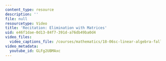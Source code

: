 ```yaml
---
content_type: resource
description: ''
file: null
resourcetype: Video
title: 'Recitation: Elimination with Matrices'
uid: e46f1dae-0d13-84f7-391d-a76db49ba0d4
video_files:
  video_captions_file: /courses/mathematics/18-06sc-linear-algebra-fall-2011/resource-index/recitation-elimination-with-matrices/GLFg2UBMAxc.vtt
video_metadata:
  youtube_id: GLFg2UBMAxc
---
```

